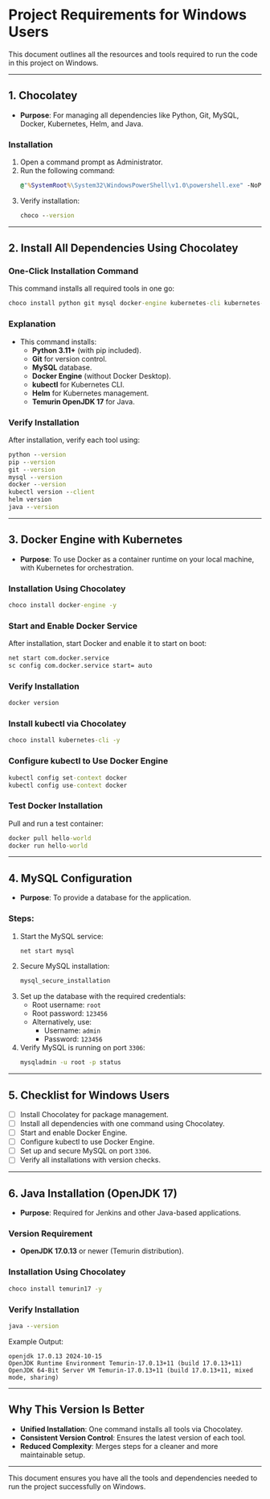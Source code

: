 
# Project Requirements for Windows Users

This document outlines all the resources and tools required to run the code in this project on Windows.

---

## **1. Chocolatey**
- **Purpose**: For managing all dependencies like Python, Git, MySQL, Docker, Kubernetes, Helm, and Java.

### **Installation**
1. Open a command prompt as Administrator.
2. Run the following command:
   ```cmd
   @"%SystemRoot%\System32\WindowsPowerShell\v1.0\powershell.exe" -NoProfile -InputFormat None -ExecutionPolicy Bypass -Command "Set-ExecutionPolicy Bypass -Scope Process -Force; [System.Net.ServicePointManager]::SecurityProtocol = [System.Net.ServicePointManager]::SecurityProtocol -bor 3072; iex ((New-Object System.Net.WebClient).DownloadString('https://community.chocolatey.org/install.ps1'))" && SET "PATH=%PATH%;%ALLUSERSPROFILE%\chocolatey\bin"
   ```
3. Verify installation:
   ```cmd
   choco --version
   ```

---

## **2. Install All Dependencies Using Chocolatey**

### **One-Click Installation Command**
This command installs all required tools in one go:
```cmd
choco install python git mysql docker-engine kubernetes-cli kubernetes-helm temurin17 -y
```

### **Explanation**
- This command installs:
  - **Python 3.11+** (with pip included).
  - **Git** for version control.
  - **MySQL** database.
  - **Docker Engine** (without Docker Desktop).
  - **kubectl** for Kubernetes CLI.
  - **Helm** for Kubernetes management.
  - **Temurin OpenJDK 17** for Java.

### **Verify Installation**
After installation, verify each tool using:
```cmd
python --version
pip --version
git --version
mysql --version
docker --version
kubectl version --client
helm version
java --version
```

---

## **3. Docker Engine with Kubernetes**
- **Purpose**: To use Docker as a container runtime on your local machine, with Kubernetes for orchestration.

### **Installation Using Chocolatey**
```cmd
choco install docker-engine -y
```

### **Start and Enable Docker Service**
After installation, start Docker and enable it to start on boot:
```cmd
net start com.docker.service
sc config com.docker.service start= auto
```

### **Verify Installation**
```cmd
docker version
```

### **Install kubectl via Chocolatey**
```cmd
choco install kubernetes-cli -y
```

### **Configure kubectl to Use Docker Engine**
```cmd
kubectl config set-context docker
kubectl config use-context docker
```

### **Test Docker Installation**
Pull and run a test container:
```cmd
docker pull hello-world
docker run hello-world
```

---

## **4. MySQL Configuration**
- **Purpose**: To provide a database for the application.

### **Steps:**
1. Start the MySQL service:
   ```cmd
   net start mysql
   ```
2. Secure MySQL installation:
   ```cmd
   mysql_secure_installation
   ```
3. Set up the database with the required credentials:
   - Root username: `root`
   - Root password: `123456`
   - Alternatively, use:
     - Username: `admin`
     - Password: `123456`
4. Verify MySQL is running on port `3306`:
   ```cmd
   mysqladmin -u root -p status
   ```

---

## **5. Checklist for Windows Users**
- [ ] Install Chocolatey for package management.
- [ ] Install all dependencies with one command using Chocolatey.
- [ ] Start and enable Docker Engine.
- [ ] Configure kubectl to use Docker Engine.
- [ ] Set up and secure MySQL on port `3306`.
- [ ] Verify all installations with version checks.

---

## **6. Java Installation (OpenJDK 17)**
- **Purpose**: Required for Jenkins and other Java-based applications.

### **Version Requirement**
- **OpenJDK 17.0.13** or newer (Temurin distribution).

### **Installation Using Chocolatey**
```cmd
choco install temurin17 -y
```

### **Verify Installation**
```cmd
java --version
```
Example Output:
```
openjdk 17.0.13 2024-10-15
OpenJDK Runtime Environment Temurin-17.0.13+11 (build 17.0.13+11)
OpenJDK 64-Bit Server VM Temurin-17.0.13+11 (build 17.0.13+11, mixed mode, sharing)
```

---

## **Why This Version Is Better**
- **Unified Installation**: One command installs all tools via Chocolatey.
- **Consistent Version Control**: Ensures the latest version of each tool.
- **Reduced Complexity**: Merges steps for a cleaner and more maintainable setup.

---

This document ensures you have all the tools and dependencies needed to run the project successfully on Windows.
